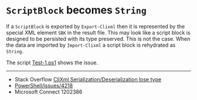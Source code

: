 # `ScriptBlock` becomes `String`

If a `ScriptBlock` is exported by `Export-Clixml` then it is represented by the
special XML element `SBK` in the result file. This may look like a script block
is designed to be persisted with its type preserved. This is not the case. When
the data are imported by `Import-Clixml` a script block is rehydrated as `String`.

The script [Test-1.ps1](Test-1.ps1) shows the issue.

***

- Stack Overflow [CliXml Serialization/Deserialization lose type](http://stackoverflow.com/q/29211568/608772)
- [PowerShell/issues/4218](https://github.com/PowerShell/PowerShell/issues/4218)
- Microsoft Connect 1202386
